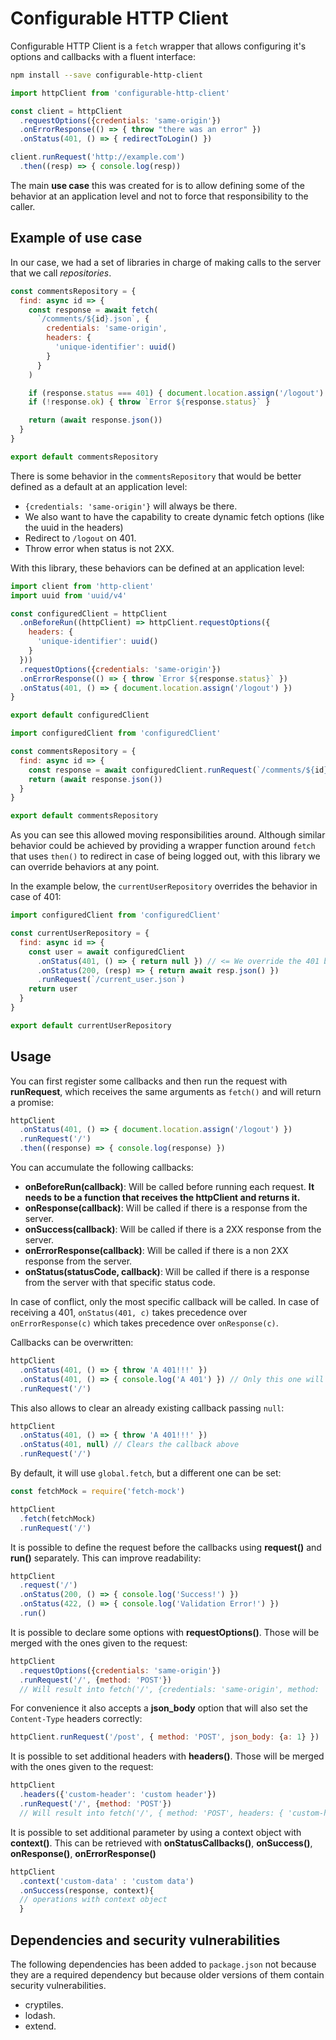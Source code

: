 # Configurable HTTP Client

Configurable HTTP Client is a `fetch` wrapper that allows configuring it's
options and callbacks with a fluent interface:

```bash
npm install --save configurable-http-client
```


```javascript
import httpClient from 'configurable-http-client'

const client = httpClient
  .requestOptions({credentials: 'same-origin'})
  .onErrorResponse(() => { throw "there was an error" })
  .onStatus(401, () => { redirectToLogin() })

client.runRequest('http://example.com')
  .then((resp) => { console.log(resp))
```

The main **use case** this was created for is to allow defining some of the
behavior at an application level and not to force that responsibility to
the caller.


## Example of use case

In our case, we had a set of libraries in charge of making calls to the server
that we call _repositories_.

```javascript
const commentsRepository = {
  find: async id => {
    const response = await fetch(
      `/comments/${id}.json`, {
        credentials: 'same-origin',
        headers: {
          'unique-identifier': uuid()
        }
      }
    )

    if (response.status === 401) { document.location.assign('/logout') }
    if (!response.ok) { throw `Error ${response.status}` }

    return (await response.json())
  }
}

export default commentsRepository
```

There is some behavior in the `commentsRepository` that would be better defined
as a default at an application level:

* `{credentials: 'same-origin'}` will always be there.
* We also want to have the capability to create dynamic fetch options (like the uuid in the headers)
* Redirect to `/logout` on 401.
* Throw error when status is not 2XX.

With this library, these behaviors can be defined at an application level:

```javascript
import client from 'http-client'
import uuid from 'uuid/v4'

const configuredClient = httpClient
  .onBeforeRun((httpClient) => httpClient.requestOptions({
    headers: {
      'unique-identifier': uuid()  
    }  
  }))
  .requestOptions({credentials: 'same-origin'})
  .onErrorResponse(() => { throw `Error ${response.status}` })
  .onStatus(401, () => { document.location.assign('/logout') })
}

export default configuredClient
```


```javascript
import configuredClient from 'configuredClient'

const commentsRepository = {
  find: async id => {
    const response = await configuredClient.runRequest(`/comments/${id}.json`)
    return (await response.json())
  }
}

export default commentsRepository
```

As you can see this allowed moving responsibilities around.
Although similar behavior could be achieved by providing a wrapper function
around `fetch` that uses `then()` to redirect in case of being logged out,
with this library we can override behaviors at any point.

In the example below, the `currentUserRepository` overrides the behavior in
case of 401:


```javascript
import configuredClient from 'configuredClient'

const currentUserRepository = {
  find: async id => {
    const user = await configuredClient
      .onStatus(401, () => { return null }) // <= We override the 401 behavior
      .onStatus(200, (resp) => { return await resp.json() })
      .runRequest(`/current_user.json`)
    return user
  }
}

export default currentUserRepository
```

## Usage

You can first register some callbacks and then run the request with
 **runRequest**, which receives the same arguments as `fetch()` and
will return a promise:

```javascript
httpClient
  .onStatus(401, () => { document.location.assign('/logout') })
  .runRequest('/')
  .then((response) => { console.log(response) })
```

You can accumulate the following callbacks:

* **onBeforeRun(callback)**: Will be called before running each request. **It needs to be a function that receives the 
httpClient and returns it.**
* **onResponse(callback)**: Will be called if there is a response from the server.
* **onSuccess(callback)**: Will be called if there is a 2XX response from the server.
* **onErrorResponse(callback)**: Will be called if there is a non 2XX response from the server.
* **onStatus(statusCode, callback)**: Will be called if there is a response from the server with that specific status code.

In case of conflict, only the most specific callback will be called.
In case of receiving a 401, `onStatus(401, c)` takes precedence over
`onErrorResponse(c)` which takes precedence over `onResponse(c)`.

Callbacks can be overwritten:

```javascript
httpClient
  .onStatus(401, () => { throw 'A 401!!!' })
  .onStatus(401, () => { console.log('A 401') }) // Only this one will be executed in case of 401
  .runRequest('/')
```

This also allows to clear an already existing callback passing `null`:

```javascript
httpClient
  .onStatus(401, () => { throw 'A 401!!!' })
  .onStatus(401, null) // Clears the callback above
  .runRequest('/')
```

By default, it will use `global.fetch`, but a different one can be set:

```javascript
const fetchMock = require('fetch-mock')

httpClient
  .fetch(fetchMock)
  .runRequest('/')
```

It is possible to define the request before the callbacks using **request()**
and **run()** separately. This can improve readability:


```javascript
httpClient
  .request('/')
  .onStatus(200, () => { console.log('Success!') })
  .onStatus(422, () => { console.log('Validation Error!') })
  .run()
```


It is possible to declare some options with **requestOptions()**.
Those will be merged with the ones given to the request:

```javascript
httpClient
  .requestOptions({credentials: 'same-origin'})
  .runRequest('/', {method: 'POST'})
  // Will result into fetch('/', {credentials: 'same-origin', method: 'POST'})
```

For convenience it also accepts a **json_body** option that will also set
the `Content-Type` headers correctly:

```javascript
httpClient.runRequest('/post', { method: 'POST', json_body: {a: 1} })
```

It is possible to set additional headers with **headers()**.
Those will be merged with the ones given to the request:

```javascript
httpClient
  .headers({'custom-header': 'custom header'})
  .runRequest('/', {method: 'POST'})
  // Will result into fetch('/', { method: 'POST', headers: { 'custom-header': 'custom header' }})
```

It is possible to set additional parameter by using a context object with **context()**.
 This can be retrieved with  **onStatusCallbacks()**, **onSuccess()**, **onResponse()**, **onErrorResponse()**

```javascript
httpClient
  .context('custom-data' : 'custom data')
  .onSuccess(response, context){
  // operations with context object
  }
```

## Dependencies and security vulnerabilities

The following dependencies has been added to `package.json` not because they are a required
dependency but because older versions of them contain security vulnerabilities.

* cryptiles.
* lodash.
* extend.
